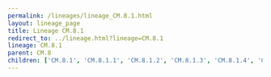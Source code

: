 ```yaml
---
permalink: /lineages/lineage_CM.8.1.html
layout: lineage_page
title: Lineage CM.8.1
redirect_to: ../lineage.html?lineage=CM.8.1
lineage: CM.8.1
parent: CM.8
children: ['CM.8.1', 'CM.8.1.1', 'CM.8.1.2', 'CM.8.1.3', 'CM.8.1.4', 'CM.8.1.5']
---
```

